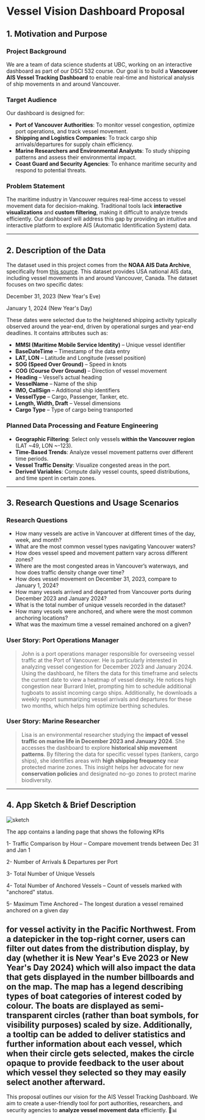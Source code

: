 # **Vessel Vision Dashboard Proposal**

## **1. Motivation and Purpose**
### **Project Background**
We are a team of data science students at UBC, working on an interactive dashboard as part of our DSCI 532 course. Our goal is to build a **Vancouver AIS Vessel Tracking Dashboard** to enable real-time and historical analysis of ship movements in and around Vancouver. 

### **Target Audience**
Our dashboard is designed for:
- **Port of Vancouver Authorities**: To monitor vessel congestion, optimize port operations, and track vessel movement.
- **Shipping and Logistics Companies**: To track cargo ship arrivals/departures for supply chain efficiency.
- **Marine Researchers and Environmental Analysts**: To study shipping patterns and assess their environmental impact.
- **Coast Guard and Security Agencies**: To enhance maritime security and respond to potential threats.

### **Problem Statement**
The maritime industry in Vancouver requires real-time access to vessel movement data for decision-making. Traditional tools lack **interactive visualizations** and **custom filtering**, making it difficult to analyze trends efficiently. Our dashboard will address this gap by providing an intuitive and interactive platform to explore AIS (Automatic Identification System) data.

---

## **2. Description of the Data**
The dataset used in this project comes from the **NOAA AIS Data Archive**, specifically from [this source](https://drive.google.com/drive/folders/1zxJuSRigLEg4iY1pnUgW-Z49s2TEKEip?usp=sharing). This dataset provides USA national AIS data, including vessel movements in and around Vancouver, Canada. The dataset focuses on two specific dates:

December 31, 2023 (New Year's Eve)

January 1, 2024 (New Year's Day)

These dates were selected due to the heightened shipping activity typically observed around the year-end, driven by operational surges and year-end deadlines. It contains attributes such as:
- **MMSI (Maritime Mobile Service Identity)** – Unique vessel identifier
- **BaseDateTime** – Timestamp of the data entry
- **LAT, LON** – Latitude and Longitude (vessel position)
- **SOG (Speed Over Ground)** – Speed in knots
- **COG (Course Over Ground)** – Direction of vessel movement
- **Heading** – Vessel’s actual heading
- **VesselName** – Name of the ship
- **IMO, CallSign** – Additional ship identifiers
- **VesselType** – Cargo, Passenger, Tanker, etc.
- **Length, Width, Draft** – Vessel dimensions
- **Cargo Type** – Type of cargo being transported

### **Planned Data Processing and Feature Engineering**
- **Geographic Filtering**: Select only vessels **within the Vancouver region** (LAT ~49, LON ~-123).
- **Time-Based Trends**: Analyze vessel movement patterns over different time periods.
- **Vessel Traffic Density**: Visualize congested areas in the port.
- **Derived Variables**: Compute daily vessel counts, speed distributions, and time spent in certain zones.

---

## **3. Research Questions and Usage Scenarios**
### **Research Questions**
- How many vessels are active in Vancouver at different times of the day, week, and month?
- What are the most common vessel types navigating Vancouver waters?
- How does vessel speed and movement pattern vary across different zones?
- Where are the most congested areas in Vancouver’s waterways, and how does traffic density change over time?
- How does vessel movement on December 31, 2023, compare to January 1, 2024?
- How many vessels arrived and departed from Vancouver ports during December 2023 and January 2024?
- What is the total number of unique vessels recorded in the dataset?
- How many vessels were anchored, and where were the most common anchoring locations?
- What was the maximum time a vessel remained anchored on a given? 

### **User Story: Port Operations Manager**
> John is a port operations manager responsible for overseeing vessel traffic at the Port of Vancouver. He is particularly interested in analyzing vessel congestion for December 2023 and January 2024. Using the dashboard, he filters the data for this timeframe and selects the current date to view a heatmap of vessel density. He notices high congestion near Burrard Inlet, prompting him to schedule additional tugboats to assist incoming cargo ships. Additionally, he downloads a weekly report summarizing vessel arrivals and departures for these two months, which helps him optimize berthing schedules.

### **User Story: Marine Researcher**
> Lisa is an environmental researcher studying the **impact of vessel traffic on marine life in December 2023 and January 2024**. She accesses the dashboard to explore **historical ship movement patterns**. By filtering the data for specific vessel types (tankers, cargo ships), she identifies areas with **high shipping frequency** near protected marine zones. This insight helps her advocate for new **conservation policies** and designated no-go zones to protect marine biodiversity.

---

## **4. App Sketch & Brief Description**

![sketch](https://github.com/user-attachments/assets/ddc314c2-4008-46a3-b55d-09bf40f8d603)


The app contains a landing page that shows the following KPIs

1- Traffic Comparison by Hour – Compare movement trends between Dec 31 and Jan 1

2- Number of Arrivals & Departures per Port

3- Total Number of Unique Vessels

4- Total Number of Anchored Vessels – Count of vessels marked with "anchored" status.

5- Maximum Time Anchored – The longest duration a vessel remained anchored on a given day

for vessel activity in the Pacific Northwest. From a datepicker in the top-right corner, users can filter out dates from the distribution display, by day (whether it is New Year's Eve 2023 or New Year's Day 2024) which will also impact the data that gets displayed in the number billboards and on the map. The map has a legend describing types of boat categories of interest coded by colour. The boats are displayed as semi-transparent circles (rather than boat symbols, for visibility purposes) scaled by size. Additionally, a tooltip can be added to deliver statistics and further information about each vessel, which when their circle gets selected, makes the circle opaque to provide feedback to the user about which vessel they selected so they may easily select another afterward.
---


This proposal outlines our vision for the  AIS Vessel Tracking Dashboard. We aim to create a user-friendly tool for port authorities, researchers, and security agencies to **analyze vessel movement data** efficiently. 🚢📊

